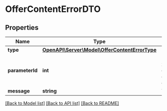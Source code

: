 # OfferContentErrorDTO

## Properties
Name | Type | Description | Notes
------------ | ------------- | ------------- | -------------
**type** | [**OpenAPI\Server\Model\OfferContentErrorType**](OfferContentErrorType.md) |  | 
**parameterId** | **int** | Идентификатор характеристики, с которой связана ошибка. | [optional] 
**message** | **string** | Текст ошибки. | 

[[Back to Model list]](../README.md#documentation-for-models) [[Back to API list]](../README.md#documentation-for-api-endpoints) [[Back to README]](../README.md)


